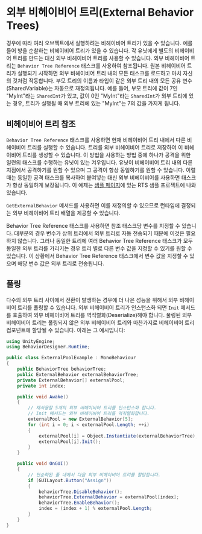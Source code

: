 # 외부 비헤이비어 트리(External Behavior Trees)

경우에 따라 여러 오브젝트에서 실행하려는 비헤이비어 트리가 있을 수 있습니다. 예를 들어 방을 순찰하는 비헤이비어 트리가 있을 수 있습니다. 각 유닛에게 별도의 비헤이비어 트리를 만드는 대신 외부 비헤이비어 트리를 사용할 수 있습니다. 외부 비헤이비어 트리는 `Behavior Tree Reference` 태스크를 사용하여 참조됩니다. 원본 비헤이비어 트리가 실행되기 시작하면 외부 비헤이비어 트리 내의 모든 태스크를 로드하고 마치 자신의 것처럼 작동합니다. 부모 트리의 이름과 타입이 같은 외부 트리 내의 모든 공유 변수(SharedVariable)는 자동으로 재정의됩니다. 예를 들어, 부모 트리에 값이 7인 "MyInt"라는 `SharedInt`가 있고, 값이 0인 "MyInt"라는 `SharedInt`가 외부 트리에 있는 경우, 트리가 실행될 때 외부 트리에 있는 "MyInt"는 7의 값을 가지게 됩니다.

## 비헤이비어 트리 참조

`Behavior Tree Reference` 태스크를 사용하면 현재 비헤이비어 트리 내에서 다른 비헤이비어 트리를 실행할 수 있습니다. 트리를 외부 비헤이비어 트리로 저장하여 이 비헤이비어 트리를 생성할 수 있습니다. 이 방법을 사용하는 방법 중에 하나가 공격을 위한 일련의 태스크를 수행하는 유닛이 있는 겨우입니다. 유닛이 비헤이비어 트리 내의 다른 지점에서 공격하기를 원할 수 있으며 그 공격이 항상 동일하기를 원할 수 있습니다. 이럴 때는 동일한 공격 태스크를 복사하여 붙여넣는 대신 외부 비헤이비어를 사용하면 태스크가 항상 동일하게 보장됩니다. 이 예제는 [샘플 페이지](https://opsive.com/downloads/?pid=803)에 있는 RTS 샘플 프로젝트에 나와있습니다.

`GetExternalBehavior` 메서드를 사용하면 이를 재정의할 수 있으므로 런타임에 결정되는 외부 비헤이비어 트리 배열을 제공할 수 있습니다.

Behavior Tree Reference 태스크를 사용하면 참조 태스크당 변수를 지정할 수 있습니다. 대부분의 경우 변수가 상위 트리에서 외부 트리로 자동 전송되기 때문에 이것은 필요하지 않습니다. 그러나 동일한 트리에 여러 Behavior Tree Reference 태스크가 모두 동일한 외부 트리를 가리키는 경우 트리 별로 다른 변수 값을 지정할 수 있기를 원할 수 있습니다. 이 상황에서 Behavior Tree Reference 태스크에서 변수 값을 지정할 수 있으며 해당 변수 값은 외부 트리로 전송됩니다.

## 풀링

다수의 외부 트리 사이에서 전환이 발생하는 경우에 더 나은 성능을 위해서 외부 비헤이비어 트리를 풀링할 수 있습니다. 외부 비헤이비어 트리가 인스턴스화 되면 `Init` 메서드를 호출하여 외부 비헤이비어 트리를 역직렬화(Deserialize)해야 합니다. 풀링된 외부 비헤이비어 트리는 풀링되지 않은 외부 비헤이비어 트리와 마찬가지로 비헤이비어 트리 컴포넌트에 할당될 수 있습니다. 아래는 그 예시입니다:

```csharp
using UnityEngine;
using BehaviorDesigner.Runtime;

public class ExternalPoolExample : MonoBehaviour 
{
    public BehaviorTree behaviorTree;
    public ExternalBehavior externalBehaviorTree;
    private ExternalBehavior[] externalPool;
    private int index;

    public void Awake()
    {
        // 재사용할 5개의 외부 비헤이비어 트리를 인스턴스화 합니다.
        // Init 메서드는 외부 비헤이비어 트리를 역직렬화합니다.
        externalPool = new ExternalBehavior[5];
        for (int i = 0; i < externalPool.Length; ++i) 
        {
            externalPool[i] = Object.Instantiate(externalBehaviorTree);
            externalPool[i].Init();
        }
    }

    public void OnGUI()
    {
        // 단순화된 풀 내에서 다음 외부 비헤이비어 트리를 할당합니다.
        if (GUILayout.Button("Assign")) 
        {
            behaviorTree.DisableBehavior();
            behaviorTree.ExternalBehavior = externalPool[index];
            behaviorTree.EnableBehavior();
            index = (index + 1) % externalPool.Length;
        }
    }
}
```
